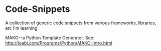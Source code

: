 # Code-Snippets
A collection of generic code snippets from various frameworks, libraries, etc I'm learning


MAKO--a Python Template Generator. See: http://joabj.com/Programs/Python/MAKO-Intro.html

